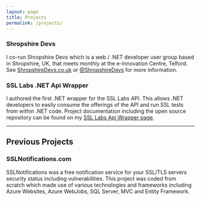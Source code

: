 ```yaml
---
layout: page
title: Projects
permalink: /projects/
---
```


### Shropshire Devs
I co-run Shropshire Devs which is a web / .NET developer user group based in Shropshire, UK, that meets monthly at the e-Innovation Centre, Telford. See <a href="https://shropshiredevs.co.uk" target="_blank">ShropshireDevs.co.uk</a> or <a href="https://twitter.com/shropshiredevs" target="_blank">@ShropshireDevs</a> for more information.

### SSL Labs .NET Api Wrapper
I authored the first .NET wrapper for the SSL Labs API. This allows .NET developers to easily consume the offerings of the API and run SSL tests from within .NET code. Project documentation including the open source repository can be found on my <a href="/ssllabs-api-wrapper" target="_blank">SSL Labs Api Wrapper page</a>.

----------

## Previous Projects

### SSLNotifications.com
SSLNotifications was a free notification service for your SSL/TLS servers security status including vulnerabilities. This project was coded from scratch which made use of various technologies and frameworks including Azure Websites, Azure WebJobs, SQL Server, MVC and Entity Framework.
